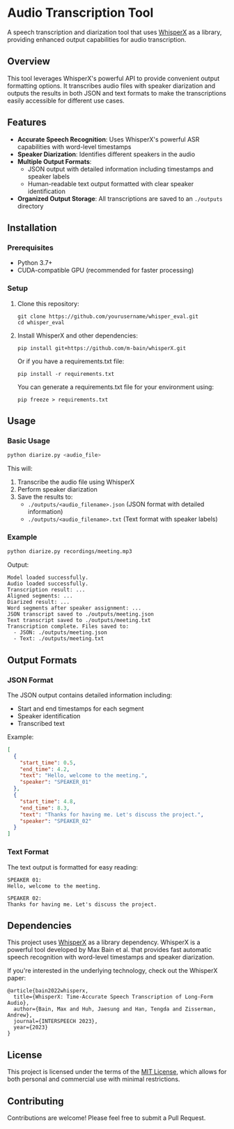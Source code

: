 # Audio Transcription Tool

A speech transcription and diarization tool that uses [WhisperX](https://github.com/m-bain/whisperX) as a library, providing enhanced output capabilities for audio transcription.

## Overview

This tool leverages WhisperX's powerful API to provide convenient output formatting options. It transcribes audio files with speaker diarization and outputs the results in both JSON and text formats to make the transcriptions easily accessible for different use cases.

## Features

- **Accurate Speech Recognition**: Uses WhisperX's powerful ASR capabilities with word-level timestamps
- **Speaker Diarization**: Identifies different speakers in the audio
- **Multiple Output Formats**:
  - JSON output with detailed information including timestamps and speaker labels
  - Human-readable text output formatted with clear speaker identification
- **Organized Output Storage**: All transcriptions are saved to an `./outputs` directory

## Installation

### Prerequisites

- Python 3.7+
- CUDA-compatible GPU (recommended for faster processing)

### Setup

1. Clone this repository:
   ```
   git clone https://github.com/yourusername/whisper_eval.git
   cd whisper_eval
   ```

2. Install WhisperX and other dependencies:
   ```
   pip install git+https://github.com/m-bain/whisperX.git
   ```

   Or if you have a requirements.txt file:
   ```
   pip install -r requirements.txt
   ```

   You can generate a requirements.txt file for your environment using:
   ```
   pip freeze > requirements.txt
   ```

## Usage

### Basic Usage

```bash
python diarize.py <audio_file>
```

This will:
1. Transcribe the audio file using WhisperX
2. Perform speaker diarization
3. Save the results to:
   - `./outputs/<audio_filename>.json` (JSON format with detailed information)
   - `./outputs/<audio_filename>.txt` (Text format with speaker labels)

### Example

```bash
python diarize.py recordings/meeting.mp3
```

Output:
```
Model loaded successfully.
Audio loaded successfully.
Transcription result: ...
Aligned segments: ...
Diarized result: ...
Word segments after speaker assignment: ...
JSON transcript saved to ./outputs/meeting.json
Text transcript saved to ./outputs/meeting.txt
Transcription complete. Files saved to:
  - JSON: ./outputs/meeting.json
  - Text: ./outputs/meeting.txt
```

## Output Formats

### JSON Format

The JSON output contains detailed information including:
- Start and end timestamps for each segment
- Speaker identification
- Transcribed text

Example:
```json
[
  {
    "start_time": 0.5,
    "end_time": 4.2,
    "text": "Hello, welcome to the meeting.",
    "speaker": "SPEAKER_01"
  },
  {
    "start_time": 4.8,
    "end_time": 8.3,
    "text": "Thanks for having me. Let's discuss the project.",
    "speaker": "SPEAKER_02"
  }
]
```

### Text Format

The text output is formatted for easy reading:

```
SPEAKER 01:
Hello, welcome to the meeting.

SPEAKER 02:
Thanks for having me. Let's discuss the project.
```

## Dependencies

This project uses [WhisperX](https://github.com/m-bain/whisperX) as a library dependency. WhisperX is a powerful tool developed by Max Bain et al. that provides fast automatic speech recognition with word-level timestamps and speaker diarization.

If you're interested in the underlying technology, check out the WhisperX paper:
```
@article{bain2022whisperx,
  title={WhisperX: Time-Accurate Speech Transcription of Long-Form Audio},
  author={Bain, Max and Huh, Jaesung and Han, Tengda and Zisserman, Andrew},
  journal={INTERSPEECH 2023},
  year={2023}
}
```

## License

This project is licensed under the terms of the [MIT License](LICENSE), which allows for both personal and commercial use with minimal restrictions.

## Contributing

Contributions are welcome! Please feel free to submit a Pull Request. 
